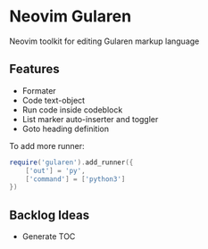 # Neovim Gularen
Neovim toolkit for editing Gularen markup language

## Features
- Formater
- Code text-object
- Run code inside codeblock
- List marker auto-inserter and toggler
- Goto heading definition

To add more runner:
~~~ lua
require('gularen').add_runner({
    ['out'] = 'py',
    ['command'] = ['python3']
})
~~~

## Backlog Ideas
- Generate TOC
